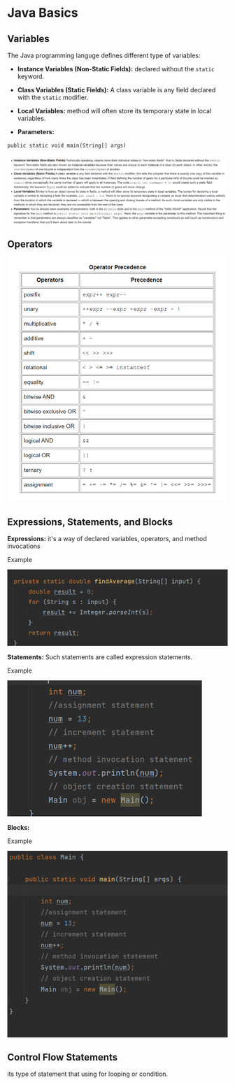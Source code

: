 # Java Basics

## Variables

The Java programming languge defines different type of variables:

- **Instance Variables (Non-Static Fields):** declared without the  ```static```
 keyword.
 
- **Class Variables (Static Fields):** A class variable is any field declared with the ```static``` modifier.

- **Local Variables:**  method will often store its temporary state in local variables.

- **Parameters:** 
```
public static void main(String[] args)
```

![Variables](./img/variables.png)

## Operators

![Operators](./img/Operator.png)

## Expressions, Statements, and Blocks

**Expressions:** it's a way of declared variables, operators, and method invocations

Example

 ![Expressions](./img/ex1.png)

**Statements:**
 Such statements are called expression statements.

Example

 ![Statements](./img/ex2.png)

**Blocks:**

Example

 ![Blocks](./img/ex3.png)

## Control Flow Statements

its type of statement that using for looping or condition.